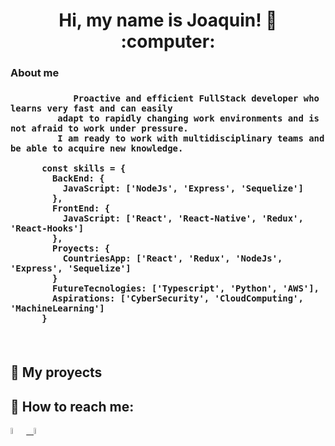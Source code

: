 
<h1 align="center"> Hi, my name is Joaquin! 👋 :computer: </h1>

  <h3>About me<h3>
      
                Proactive and efficient FullStack developer who learns very fast and can easily 
             adapt to rapidly changing work environments and is not afraid to work under pressure.  
             I am ready to work with multidisciplinary teams and be able to acquire new knowledge. 
                   
```      
      const skills = {
        BackEnd: {
          JavaScript: ['NodeJs', 'Express', 'Sequelize']
        },
        FrontEnd: {
          JavaScript: ['React', 'React-Native', 'Redux', 'React-Hooks']
        },
        Proyects: {
          CountriesApp: ['React', 'Redux', 'NodeJs', 'Express', 'Sequelize']
        }
        FutureTecnologies: ['Typescript', 'Python', 'AWS'],
        Aspirations: ['CyberSecurity', 'CloudComputing', 'MachineLearning']
      }
```
      
 &nbsp;
## :pushpin: My proyects


## :paperclip: How to reach me:
<span >
<a href="www.linkedin.com/in/ricardo-joaquin-gonzalez-588a1a1a7
" ><img width="5%" src="https://cdn-icons-png.flaticon.com/512/174/174857.png"> &nbsp;
<a href="mailto:rjoacog@gmail.com" ><img width="5%" src="https://cdn.icon-icons.com/icons2/2631/PNG/512/gmail_new_logo_icon_159149.png">
</span>
